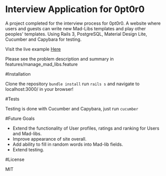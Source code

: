 # Interview Application for 0pt0r0

A project completed for the interview process for 0pt0r0. A website where users and guests can write new Mad-Libs templates and play other peoples' templates. Using Rails 3, PostgreSQL, Material Design Lite, Cucumber and Capybara for testing.

Visit the live example [Here](https://fathomless-anchorage-64295.herokuapp.com/home)

Please see the problem description and summary in features/manage_mad_libs.feature

#Installation

Clone the repository
`bundle install`
run `rails s` and navigate to localhost:3000/ in your browser!

#Tests

Testing is done with Cucumber and Capybara,
just run `cucumber`

#Future Goals

- Extend the functionality of User profiles, ratings and ranking for Users and Mad-libs.
- Improve appearance of site overall.
- Add ability to fill in random words into Mad-lib fields.
- Extend testing.

#License

MIT
